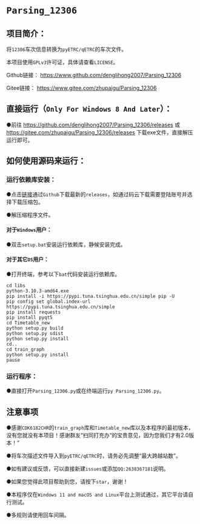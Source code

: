 # `Parsing_12306`
## **项目简介：**

将`12306`车次信息转换为`pyETRC/qETRC`的车次文件。

本项目使用`GPLv3`许可证，具体请查看`LICENSE`。

Github链接： https://www.github.com/denglihong2007/Parsing_12306

Gitee链接： https://www.gitee.com/zhupaigu/Parsing_12306

## **直接运行（`Only For Windows 8 And Later`）：**

●前往 https://github.com/denglihong2007/Parsing_12306/releases 或 https://gitee.com/zhupaigu/Parsing_12306/releases 下载exe文件，直接解压运行即可。

## **如何使用源码来运行：**

### **运行依赖库安装：**

●点击[链接](https://github.com/denglihong2007/Parsing_12306/archive/refs/heads/main.zip)通过`Github`下载最新的`releases`，如通过码云下载需要登陆账号并选择下载压缩包。

●解压缩程序文件。

#### **对于`Windows`用户：**

●双击`setup.bat`安装运行依赖库，静候安装完成。

#### **对于其它`OS`用户：**

●打开终端，参考以下`bat`代码安装运行依赖库。

```shell
cd libs
python-3.10.3-amd64.exe
pip install -i https://pypi.tuna.tsinghua.edu.cn/simple pip -U
pip config set global.index-url https://pypi.tuna.tsinghua.edu.cn/simple
pip install requests
pip install pyqt5
cd Timetable_new
python setup.py build
python setup.py sdist
python setup.py install
cd..
cd train_graph
python setup.py install
pause
```

### **运行程序：**

●直接打开`Parsing_12306.py`或在终端运行`py Parsing_12306.py`。

## **注意事项**

●感谢`CDK6182CHR`的`train_graph`库和`Timetable_new`库以及本程序的最初版本，没有您就没有本项目！感谢群友“扫同打充办“的宝贵意见，因为您我们才有2.0版本！”

●将车次描述文件导入到`pyETRC/qETRC`时，请务必先调整“最大跨越站数”。

●如有建议或反馈，可以直接新建`issues`或添加`QQ:2638367181`说明。

●如果您觉得此项目帮助到您，请按下`star`，谢谢！

●本程序仅在`Windows 11 and macOS and Linux`平台上测试通过，其它平台请自行测试。

●多规则请使用回车间隔。
